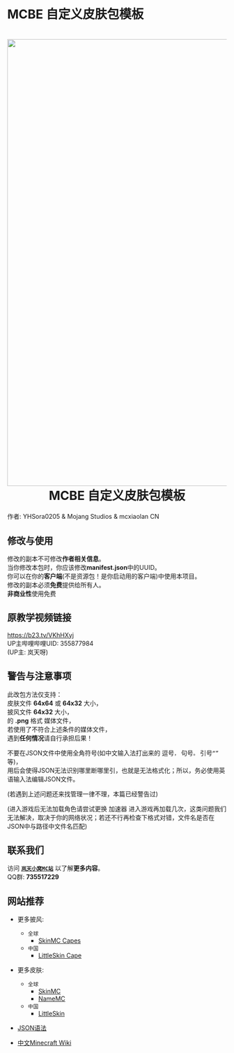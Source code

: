 # MCBE 自定义皮肤包模板
<h1 align="center">
  <img src="/assets/img/icon.png" width="1024" height="1024" />
  MCBE 自定义皮肤包模板
</h1>
作者: YHSora0205 & Mojang Studios & mcxiaolan CN

修改与使用
--

修改的副本不可修改**作者相关信息**。  
当你修改本包时，你应该修改**manifest.json**中的UUID。  
你可以在你的**客户端**(不是资源包！是你启动用的客户端)中使用本项目。  
修改的副本必须**免费**提供给所有人。  
**非商业性**使用免费

原教学视频链接
--

<https://b23.tv/VKhHXyj>  
UP主哔哩哔哩UID: 355877984  
(UP主: 岚天呀)

警告与注意事项
--

此改包方法仅支持：  
皮肤文件 **64x64** 或 **64x32** 大小，  
披风文件 **64x32** 大小，  
的 **.png** 格式 媒体文件，  
若使用了不符合上述条件的媒体文件，  
遇到**任何情况**请自行承担后果！  

不要在JSON文件中使用全角符号(如中文输入法打出来的   逗号`，`   句号`。`   引号`“”`   等)，  
用后会使得JSON无法识别哪里断哪里引，也就是无法格式化；所以，务必使用英语输入法编辑JSON文件。  

(若遇到上述问题还来找管理一律不理，本篇已经警告过)  

(进入游戏后无法加载角色请尝试更换 加速器 进入游戏再加载几次，这类问题我们无法解决，取决于你的网络状况；若还不行再检查下格式对错，文件名是否在JSON中与路径中文件名匹配)

联系我们
--

访问 [**`岚天小窝MC站`**](https://mc.ltya.top/cape-or-json/) 以了解**更多内容**。  
QQ群: **735517229**

网站推荐
--

- 更多披风:
  - `全球`
    - [SkinMC Capes](https://skinmc.net/capes)
  - `中国`
    - [LittleSkin Cape](https://littleskin.cn/skinlib?filter=cape&sort=likes&page=1/)

- 更多皮肤:
  - `全球`
    - [SkinMC](https://skinmc.net)
    - [NameMC](https://namemc.com)
  - `中国`
    - [LittleSkin](https://littleskin.cn/skinlib/)
- [JSON语法](https://www.json.cn)
- [中文Minecraft Wiki](https://zh.minecraft.wiki)
